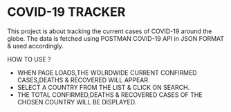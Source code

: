 # COVID-19 TRACKER
This project is about tracking the current cases of COVID-19 around the globe.
The data is fetched using POSTMAN COVID-19 API in JSON FORMAT & used accordingly.

HOW TO USE ?
* WHEN PAGE LOADS,THE WOLRDWIDE CURRENT CONFIRMED CASES,DEATHS & RECOVERED WILL APPEAR.
* SELECT A COUNTRY FROM THE LIST & CLICK ON SEARCH.
* THE TOTAL CONFIRMED,DEATHS & RECOVERED CASES OF THE CHOSEN COUNTRY WILL BE DISPLAYED. 
